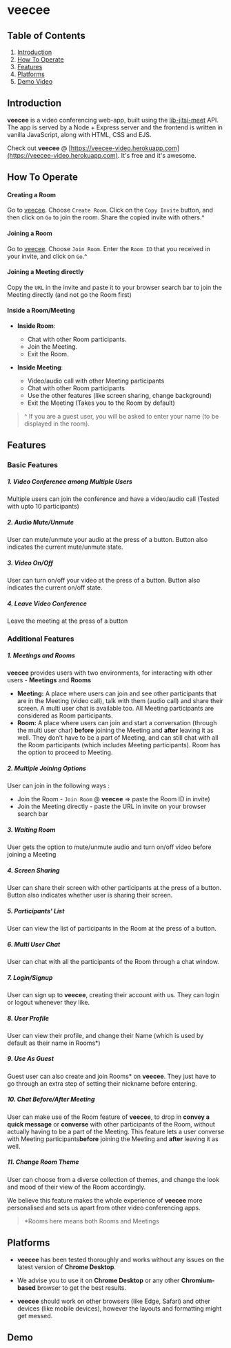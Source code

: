 # veecee

## Table of Contents

1. [Introduction](#introduction)
2. [How To Operate](#how-to-operate)
3. [Features](#features)
4. [Platforms](#platforms)
5. [Demo Video](#demo)

## Introduction

**veecee** is a video conferencing web-app, built using the [lib-jitsi-meet](https://github.com/jitsi/lib-jitsi-meet) API. The app is served by a Node + Express server and the frontend is written in vanilla JavaScript, along with HTML, CSS and EJS.

Check out **veecee** @ [https://veecee-video.herokuapp.com](https://veecee-video.herokuapp.com). It's free and it's awesome.

## How To Operate

#### Creating a Room

Go to [veecee](https://veecee-video.herokuapp.com). Choose `Create Room`. Click on the `Copy Invite` button, and then click on `Go` to join the room. Share the copied invite with others.^

#### Joining a Room

Go to [veecee](https://veecee-video.herokuapp.com). Choose `Join Room`. Enter the `Room ID` that you received in your invite, and click on `Go`.^

#### Joining a Meeting directly

Copy the `URL` in the invite and paste it to your browser search bar to join the Meeting directly (and not go the Room first)

#### Inside a Room/Meeting

- **Inside Room**:
    - Chat with other Room participants.
    - Join the Meeting.
    - Exit the Room. 

- **Inside Meeting**:
    - Video/audio call with other Meeting participants
    - Chat with other Room participants
    - Use the other features (like screen sharing, change background)
    - Exit the Meeting (Takes you to the Room by default)

> ^ If you are a guest user, you will be asked to enter your name (to be displayed in the room).

## Features

### Basic Features

##### 1. Video Conference among Multiple Users

Multiple users can join the conference and have a video/audio call (Tested with upto 10 participants)

##### 2. Audio Mute/Unmute

User can mute/unmute your audio at the press of a button. Button also indicates the current mute/unmute state.

##### 3. Video On/Off

User can turn on/off your video at the press of a button. Button also indicates the current on/off state.

##### 4. Leave Video Conference

Leave the meeting at the press of a button

### Additional Features

##### 1. Meetings and Rooms

**veecee** provides users with two environments, for interacting with other users - **Meetings** and **Rooms**

- **Meeting:** A place where users can join and see other participants that are in the Meeting (video call), talk with them (audio call) and share their screen. A multi user chat is available too. All Meeting participants are considered as Room participants.
- **Room:** A place where users can join and start a conversation (through the multi user char) **before** joining the Meeting and **after** leaving it as well. They don't have to be a part of Meeting, and can still chat with all the Room participants (which includes Meeting participants). Room has the option to proceed to Meeting.

##### 2. Multiple Joining Options

User can join in the following ways :

- Join the Room - `Join Room` @ **veecee** => paste the Room ID in invite)
- Join the Meeting directly - paste the URL in invite on your browser search bar

##### 3. Waiting Room

User gets the option to mute/unmute audio and turn on/off video before joining a Meeting

##### 4. Screen Sharing

User can share their screen with other participants at the press of a button. Button also indicates whether user is sharing their screen.

##### 5. Participants' List

User can view the list of participants in the Room at the press of a button.

##### 6. Multi User Chat

User can chat with all the participants of the Room through a chat window.

##### 7. Login/Signup

User can sign up to **veecee**, creating their account with us. They can login or logout whenever they like.

##### 8. User Profile

User can view their profile, and change their Name (which is used by default as their name in Rooms*)

##### 9. Use As Guest

Guest user can also create and join Rooms* on **veecee**. They just have to go through an extra step of setting their nickname before entering.

##### 10. Chat Before/After Meeting

User can make use of the Room feature of **veecee**, to drop in **convey a quick message** or **converse** with other participants of the Room, without actually having to be a part of the Meeting. This feature lets a user converse with Meeting participants**before** joining the Meeting and **after** leaving it as well.

##### 11. Change Room Theme

User can choose from a diverse collection of themes, and change the look and mood of their view of the Room accordingly.

We believe this feature makes the whole experience of **veecee** more personalised and sets us apart from other video conferencing apps.


> *Rooms here means both Rooms and Meetings

## Platforms

- **veecee** has been tested thoroughly and works without any issues on the latest version of **Chrome Desktop**.
- We advise you to use it on **Chrome Desktop** or any other **Chromium-based** browser to get the best results.

- **veecee** should work on other browsers (like Edge, Safari) and other devices (like mobile devices), however the layouts and formatting might get messed.

##  Demo

<link to the demo video>
